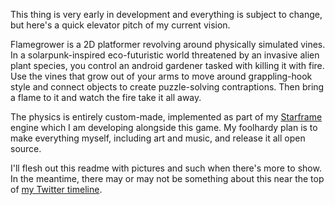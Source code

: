 This thing is very early in development and everything is subject to change,
but here's a quick elevator pitch of my current vision.

Flamegrower is a 2D platformer revolving around physically simulated vines. In
a solarpunk-inspired eco-futuristic world threatened by an invasive alien plant
species, you control an android gardener tasked with killing it with fire. Use
the vines that grow out of your arms to move around grappling-hook style and
connect objects to create puzzle-solving contraptions. Then bring a flame to it
and watch the fire take it all away.

The physics is entirely custom-made, implemented as part of my
[Starframe](https://github.com/m0lentum/starframe) engine which I am
developing alongside this game. My foolhardy plan is to make everything myself,
including art and music, and release it all open source.

I'll flesh out this readme with pictures and such when there's more to show. In
the meantime, there may or may not be something about this near the top of [my
Twitter timeline](https://twitter.com/molentum_).
